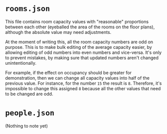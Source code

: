 # `rooms.json`

This file contains room capacity values with "reasonable" proportions between each other (eyeballed the area of the rooms on the floor plans), although the absolute value may need adjustments.

At the moment of writing this, all the room capacity numbers are odd on purpose. This is to make bulk editing of the average capacity easier, by allowing editing of odd numbers into even numbers and vice-versa. It's only to prevent mistakes, by making sure that updated numbers aren't changed unintentionally.

For example, if the effect on occupancy should be greater for demonstration, then we can change all capacity values into half of the previous value. For instance, for the number `15` the result is `8`. Therefore, it's impossible to change this assigned `8` because all the other values that need to be changed are odd.

# `people.json`

(Nothing to note yet)
